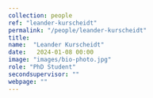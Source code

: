 ```yaml
---
collection: people
ref: "leander-kurscheidt"
permalink: "/people/leander-kurscheidt"
title: 
name:  "Leander Kurscheidt"
date:   2024-01-08 00:00
image: "images/bio-photo.jpg"
role: "PhD Student"
secondsupervisor: ""
webpage: ""
---
```


